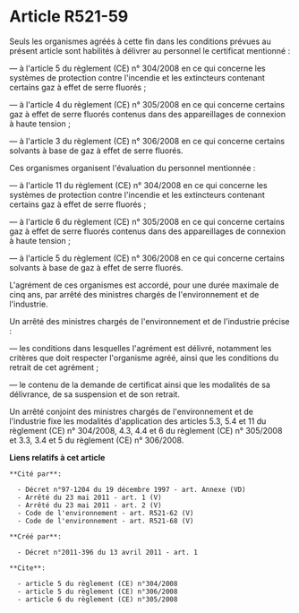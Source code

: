 # Article R521-59

Seuls les organismes agréés à cette fin dans les conditions prévues au présent article sont habilités à délivrer au personnel
le certificat mentionné :

― à l'article 5 du règlement (CE) n° 304/2008 en ce qui concerne les systèmes de protection contre l'incendie et les
extincteurs contenant certains gaz à effet de serre fluorés ;

― à l'article 4 du règlement (CE) n° 305/2008 en ce qui concerne certains gaz à effet de serre fluorés contenus dans des
appareillages de connexion à haute tension ;

― à l'article 3 du règlement (CE) n° 306/2008 en ce qui concerne certains solvants à base de gaz à effet de serre fluorés.

Ces organismes organisent l'évaluation du personnel mentionnée :

― à l'article 11 du règlement (CE) n° 304/2008 en ce qui concerne les systèmes de protection contre l'incendie et les
extincteurs contenant certains gaz à effet de serre fluorés ;

― à l'article 6 du règlement (CE) n° 305/2008 en ce qui concerne certains gaz à effet de serre fluorés contenus dans des
appareillages de connexion à haute tension ;

― à l'article 5 du règlement (CE) n° 306/2008 en ce qui concerne certains solvants à base de gaz à effet de serre fluorés.

L'agrément de ces organismes est accordé, pour une durée maximale de cinq ans, par arrêté des ministres chargés de
l'environnement et de l'industrie.

Un arrêté des ministres chargés de l'environnement et de l'industrie précise :

― les conditions dans lesquelles l'agrément est délivré, notamment les critères que doit respecter l'organisme agréé, ainsi
que les conditions du retrait de cet agrément ;

― le contenu de la demande de certificat ainsi que les modalités de sa délivrance, de sa suspension et de son retrait.

Un arrêté conjoint des ministres chargés de l'environnement et de l'industrie fixe les modalités d'application des articles
5.3, 5.4 et 11 du règlement (CE) n° 304/2008, 4.3, 4.4 et 6 du règlement (CE) n° 305/2008 et 3.3, 3.4 et 5 du règlement (CE)
n° 306/2008.

**Liens relatifs à cet article**

	**Cité par**:

	  - Décret n°97-1204 du 19 décembre 1997 - art. Annexe (VD)
	  - Arrêté du 23 mai 2011 - art. 1 (V)
	  - Arrêté du 23 mai 2011 - art. 2 (V)
	  - Code de l'environnement - art. R521-62 (V)
	  - Code de l'environnement - art. R521-68 (V)

	**Créé par**:

	  - Décret n°2011-396 du 13 avril 2011 - art. 1

	**Cite**:

	  - article 5 du règlement (CE) n°304/2008
	  - article 5 du règlement (CE) n°306/2008
	  - article 6 du règlement (CE) n°305/2008

